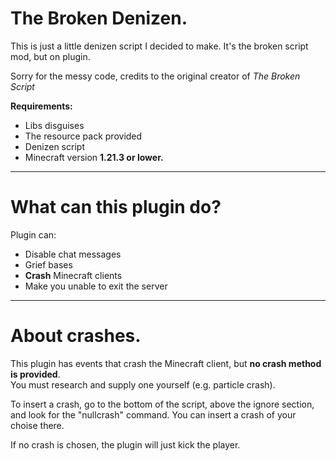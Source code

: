 # The Broken Denizen.

This is just a little denizen script I decided to make. It's the broken script mod, but on plugin.

Sorry for the messy code, credits to the original creator of _The Broken Script_

**Requirements:**
- Libs disguises
- The resource pack provided
- Denizen script
- Minecraft version **1.21.3 or lower.**

---

# What can this plugin do?

Plugin can:

- Disable chat messages  
- Grief bases  
- **Crash** Minecraft clients
- Make you unable to exit the server

---

# About crashes.

This plugin has events that crash the Minecraft client, but **no crash method is provided**.  
You must research and supply one yourself (e.g. particle crash).

To insert a crash, go to the bottom of the script, above the ignore section, and look for the "nullcrash" command.
You can insert a crash of your choise there.

If no crash is chosen, the plugin will just kick the player.

